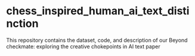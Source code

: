 # chess_inspired_human_ai_text_distinction
This repository contains the dataset, code, and description of our Beyond checkmate: exploring the creative chokepoints in AI text paper
